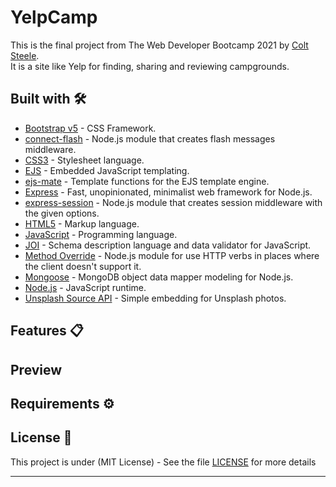 # YelpCamp

This is the final project from The Web Developer Bootcamp 2021 by [Colt Steele](https://www.linkedin.com/in/coltsteele/). \
It is a site like Yelp for finding, sharing and reviewing campgrounds.

## Built with 🛠️

-   [Bootstrap v5](https://getbootstrap.com/) - CSS Framework.
-   [connect-flash](https://www.npmjs.com/package/connect-flash) - Node.js module that creates flash messages middleware.
-   [CSS3](https://developer.mozilla.org/en-US/docs/Web/CSS) - Stylesheet language.
-   [EJS](https://ejs.co/) - Embedded JavaScript templating.
-   [ejs-mate](https://www.npmjs.com/package/ejs-mate) - Template functions for the EJS template engine.
-   [Express](http://expressjs.com/) - Fast, unopinionated, minimalist web framework for Node.js.
-   [express-session](https://www.npmjs.com/package/express-session) - Node.js module that creates session middleware with the given options.
-   [HTML5](https://developer.mozilla.org/en-US/docs/Web/Guide/HTML/HTML5) - Markup language.
-   [JavaScript](https://sass-lang.com/install) - Programming language.
-   [JOI](https://joi.dev/) - Schema description language and data validator for JavaScript.
-   [Method Override](https://www.npmjs.com/package/method-override) - Node.js module for use HTTP verbs in places where the client doesn't support it.
-   [Mongoose](https://mongoosejs.com/) - MongoDB object data mapper modeling for Node.js.
-   [Node.js](https://nodejs.org/en/) - JavaScript runtime.
-   [Unsplash Source API](https://source.unsplash.com/) - Simple embedding for Unsplash photos.

## Features 📋

## Preview

## Requirements ⚙️

## License 📄

This project is under (MIT License) - See the file [LICENSE](LICENSE) for more details

---
